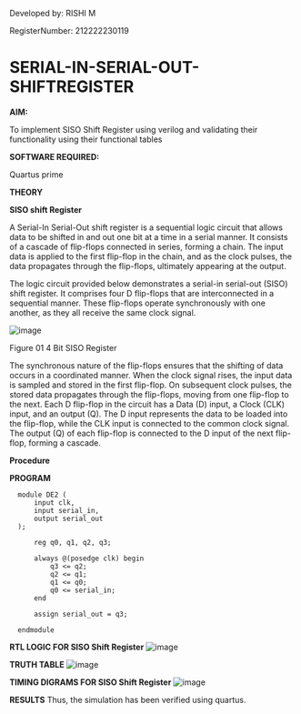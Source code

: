 Developed by: RISHI M

RegisterNumber: 212222230119


# SERIAL-IN-SERIAL-OUT-SHIFTREGISTER

**AIM:**

To implement  SISO Shift Register using verilog and validating their functionality using their functional tables

**SOFTWARE REQUIRED:**

Quartus prime

**THEORY**

**SISO shift Register**

A Serial-In Serial-Out shift register is a sequential logic circuit that allows data to be shifted in and out one bit at a time in a serial manner. It consists of a cascade of flip-flops connected in series, forming a chain. The input data is applied to the first flip-flop in the chain, and as the clock pulses, the data propagates through the flip-flops, ultimately appearing at the output.

The logic circuit provided below demonstrates a serial-in serial-out (SISO) shift register. It comprises four D flip-flops that are interconnected in a sequential manner. These flip-flops operate synchronously with one another, as they all receive the same clock signal.

![image](https://github.com/naavaneetha/SERIAL-IN-SERIAL-OUT-SHIFTREGISTER/assets/154305477/e81c4072-37f9-46c6-8145-566764b74c3a)

Figure 01 4 Bit SISO Register

The synchronous nature of the flip-flops ensures that the shifting of data occurs in a coordinated manner. When the clock signal rises, the input data is sampled and stored in the first flip-flop. On subsequent clock pulses, the stored data propagates through the flip-flops, moving from one flip-flop to the next.
Each D flip-flop in the circuit has a Data (D) input, a Clock (CLK) input, and an output (Q). The D input represents the data to be loaded into the flip-flop, while the CLK input is connected to the common clock signal. The output (Q) of each flip-flop is connected to the D input of the next flip-flop, forming a cascade.

**Procedure**



**PROGRAM**

      module DE2 (
          input clk,
          input serial_in,
          output serial_out
      );
      
          reg q0, q1, q2, q3;
      
          always @(posedge clk) begin
              q3 <= q2;
              q2 <= q1;
              q1 <= q0;
              q0 <= serial_in;
          end
      
          assign serial_out = q3;
      
      endmodule

**RTL LOGIC FOR SISO Shift Register**
![image](https://github.com/user-attachments/assets/f76f8b64-faf4-4d21-924d-cc54111e3dbd)


**TRUTH TABLE**
![image](https://github.com/user-attachments/assets/1c2ab47e-040c-4b27-b691-8652cd94c374)



**TIMING DIGRAMS FOR SISO Shift Register**
![image](https://github.com/user-attachments/assets/22c35026-c44e-4107-9439-c771f8b44886)


**RESULTS**
Thus, the simulation has been verified using quartus.
